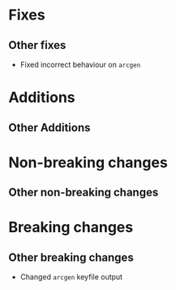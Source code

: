 # Fixes

## Other fixes

- Fixed incorrect behaviour on `arcgen`

# Additions

## Other Additions

# Non-breaking changes

## Other non-breaking changes

# Breaking changes

## Other breaking changes

- Changed `arcgen` keyfile output